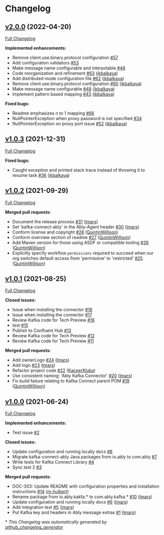 # Changelog


## [v2.0.0](https://github.com/ably/kafka-connect-ably/tree/v2.0.0) (2022-04-20)

[Full Changelog](https://github.com/ably/kafka-connect-ably/compare/v1.0.3...v2.0.0)

**Implemented enhancements:**

- Remove client.use.binary.protocol configuration  [\#57](https://github.com/ably/kafka-connect-ably/issues/57)
- Add configuration validators [\#53](https://github.com/ably/kafka-connect-ably/issues/53)
- Make message name configurable and interpolable [\#46](https://github.com/ably/kafka-connect-ably/issues/46)
- Code reorganization and refinement [\#63](https://github.com/ably/kafka-connect-ably/pull/63) ([ikbalkaya](https://github.com/ikbalkaya))
- Add distributed mode configuration file [\#62](https://github.com/ably/kafka-connect-ably/pull/62) ([ikbalkaya](https://github.com/ikbalkaya))
- Remove client.use.binary.protocol configuration [\#60](https://github.com/ably/kafka-connect-ably/pull/60) ([ikbalkaya](https://github.com/ikbalkaya))
- Make message name configurable [\#48](https://github.com/ably/kafka-connect-ably/pull/48) ([ikbalkaya](https://github.com/ikbalkaya))
- Implement pattern based mapping [\#43](https://github.com/ably/kafka-connect-ably/pull/43) ([ikbalkaya](https://github.com/ikbalkaya))

**Fixed bugs:**

- Readme emphasizes n to 1 mapping [\#66](https://github.com/ably/kafka-connect-ably/issues/66)
- NullPointerException when proxy password is not specified [\#34](https://github.com/ably/kafka-connect-ably/issues/34)
- NullPointerException on proxy port issue [\#52](https://github.com/ably/kafka-connect-ably/pull/52) ([ikbalkaya](https://github.com/ikbalkaya))

## [v1.0.3](https://github.com/ably/kafka-connect-ably/tree/v1.0.3) (2021-12-31)

[Full Changelog](https://github.com/ably/kafka-connect-ably/compare/v1.0.2...v1.0.3)

**Fixed bugs:**

- Caught exception and printed stack trace instead of throwing it to resume task [\#36](https://github.com/ably/kafka-connect-ably/pull/36) ([ikbalkaya](https://github.com/ikbalkaya))

## [v1.0.2](https://github.com/ably/kafka-connect-ably/tree/v1.0.2) (2021-09-29)

[Full Changelog](https://github.com/ably/kafka-connect-ably/compare/v1.0.1...v1.0.2)

**Merged pull requests:**

- Document the release process [\#31](https://github.com/ably/kafka-connect-ably/pull/31) ([lmars](https://github.com/lmars))
- Set 'kafka-connect-ably' in the Ably-Agent header [\#30](https://github.com/ably/kafka-connect-ably/pull/30) ([lmars](https://github.com/lmars))
- Conform license and copyright [\#28](https://github.com/ably/kafka-connect-ably/pull/28) ([QuintinWillison](https://github.com/QuintinWillison))
- Conform overview section of readme [\#27](https://github.com/ably/kafka-connect-ably/pull/27) ([QuintinWillison](https://github.com/QuintinWillison))
- Add Maven version for those using ASDF or compatible tooling [\#26](https://github.com/ably/kafka-connect-ably/pull/26) ([QuintinWillison](https://github.com/QuintinWillison))
- Explicitly specify workflow `permissions` required to succeed when our org switches default access from 'permissive' to 'restricted' [\#25](https://github.com/ably/kafka-connect-ably/pull/25) ([QuintinWillison](https://github.com/QuintinWillison))

## [v1.0.1](https://github.com/ably/kafka-connect-ably/tree/v1.0.1) (2021-08-25)

[Full Changelog](https://github.com/ably/kafka-connect-ably/compare/v1.0.0...v1.0.1)

**Closed issues:**

- Issue when installing the connector [\#18](https://github.com/ably/kafka-connect-ably/issues/18)
- Issue when installing the connector [\#17](https://github.com/ably/kafka-connect-ably/issues/17)
- Review Kafka code for Tech Preview [\#16](https://github.com/ably/kafka-connect-ably/issues/16)
- test [\#15](https://github.com/ably/kafka-connect-ably/issues/15)
- Publish to Confluent Hub [\#13](https://github.com/ably/kafka-connect-ably/issues/13)
- Review Kafka code for Tech Preview [\#12](https://github.com/ably/kafka-connect-ably/issues/12)
- Review Kafka code for Tech Preview [\#11](https://github.com/ably/kafka-connect-ably/issues/11)

**Merged pull requests:**

- Add ownerLogo [\#24](https://github.com/ably/kafka-connect-ably/pull/24) ([lmars](https://github.com/lmars))
- Add logo [\#23](https://github.com/ably/kafka-connect-ably/pull/23) ([lmars](https://github.com/lmars))
- Refactor project code [\#22](https://github.com/ably/kafka-connect-ably/pull/22) ([KacperKluka](https://github.com/KacperKluka))
- Use consistent naming: 'Ably Kafka Connector' [\#20](https://github.com/ably/kafka-connect-ably/pull/20) ([lmars](https://github.com/lmars))
- Fix build failure relating to Kafka Connect parent POM [\#19](https://github.com/ably/kafka-connect-ably/pull/19) ([QuintinWillison](https://github.com/QuintinWillison))

## [v1.0.0](https://github.com/ably/kafka-connect-ably/tree/v1.0.0) (2021-06-24)

[Full Changelog](https://github.com/ably/kafka-connect-ably/compare/238dc7d401067a37b7950bce5d29a9a270a9faaa...v1.0.0)

**Implemented enhancements:**

- Test issue [\#2](https://github.com/ably/kafka-connect-ably/issues/2)

**Closed issues:**

- Update configuration and running locally docs [\#8](https://github.com/ably/kafka-connect-ably/issues/8)
- Migrate kafka-connect-ably Java packages from io.ably to com.ably [\#7](https://github.com/ably/kafka-connect-ably/issues/7)
- Write tests for Kafka Connect Library [\#4](https://github.com/ably/kafka-connect-ably/issues/4)
- Sync test 2 [\#3](https://github.com/ably/kafka-connect-ably/issues/3)

**Merged pull requests:**

- DOC-303: Update README with configuration properties and installation instructions [\#14](https://github.com/ably/kafka-connect-ably/pull/14) ([m-hulbert](https://github.com/m-hulbert))
- Rename package from io.ably.kakfa.\* to com.ably.kafka.\* [\#10](https://github.com/ably/kafka-connect-ably/pull/10) ([lmars](https://github.com/lmars))
- Update configuration and running locally docs [\#6](https://github.com/ably/kafka-connect-ably/pull/6) ([lmars](https://github.com/lmars))
- Add integration test [\#5](https://github.com/ably/kafka-connect-ably/pull/5) ([lmars](https://github.com/lmars))
- Put Kafka key and headers in Ably message extras [\#1](https://github.com/ably/kafka-connect-ably/pull/1) ([lmars](https://github.com/lmars))



\* *This Changelog was automatically generated by [github_changelog_generator](https://github.com/github-changelog-generator/github-changelog-generator)*
